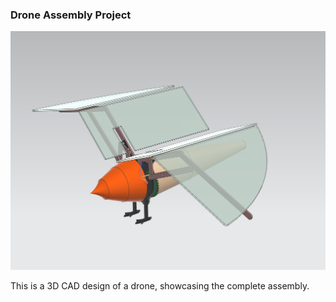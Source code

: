 ### Drone Assembly Project

![MEchanic Bird Assembly Project](https://github.com/hugovr24/Projects/blob/master/Aerospace_Mechanical_Eng_Projects/NX_Designs/PROJECT20_MECHANICAL_BIRD_DESIGN/mech_bird_assy.png)

This is a 3D CAD design of a drone, showcasing the complete assembly.
